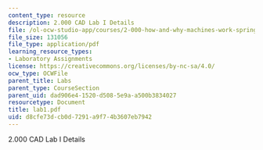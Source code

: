 ```yaml
---
content_type: resource
description: 2.000 CAD Lab I Details
file: /ol-ocw-studio-app/courses/2-000-how-and-why-machines-work-spring-2002/d8cfe73dcb0d7291a9f74b3607eb7942_lab1.pdf
file_size: 131056
file_type: application/pdf
learning_resource_types:
- Laboratory Assignments
license: https://creativecommons.org/licenses/by-nc-sa/4.0/
ocw_type: OCWFile
parent_title: Labs
parent_type: CourseSection
parent_uid: dad906e4-1520-d508-5e9a-a500b3834027
resourcetype: Document
title: lab1.pdf
uid: d8cfe73d-cb0d-7291-a9f7-4b3607eb7942
---
```

2.000 CAD Lab I Details